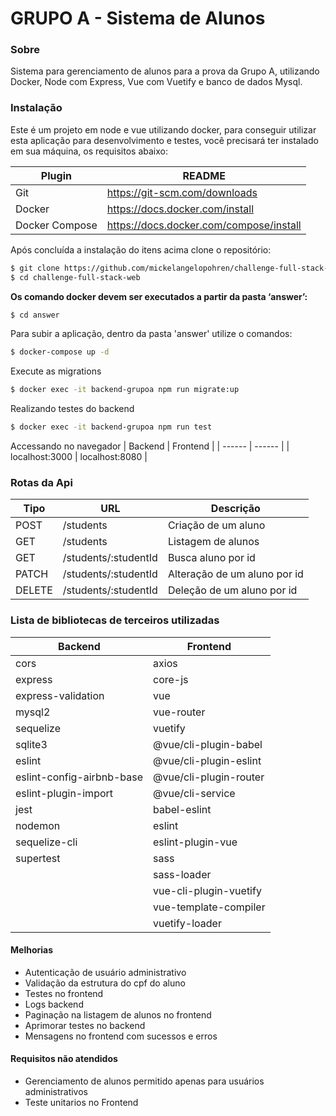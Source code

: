 # GRUPO A - Sistema de Alunos

### Sobre
Sistema para gerenciamento de alunos para a prova da Grupo A, utilizando Docker, Node com Express, Vue com Vuetify e banco de dados Mysql.

### Instalação
Este é um projeto em node e vue utilizando docker, para conseguir utilizar esta aplicação para desenvolvimento e testes, você precisará ter instalado em sua máquina, os requisitos abaixo:

| Plugin | README |
| ------ | ------ |
| Git | https://git-scm.com/downloads |
| Docker | https://docs.docker.com/install |
| Docker Compose | https://docs.docker.com/compose/install |

Após concluída a instalação do itens acima clone o repositório:
```sh
$ git clone https://github.com/mickelangelopohren/challenge-full-stack-web
$ cd challenge-full-stack-web
```
**Os comando docker devem ser executados a partir da pasta ‘answer’:**
```sh
$ cd answer
```
Para subir a aplicação, dentro da pasta 'answer' utilize o comandos:
```sh
$ docker-compose up -d 
```
Execute as migrations
```sh
$ docker exec -it backend-grupoa npm run migrate:up
```
Realizando testes do backend
```sh
$ docker exec -it backend-grupoa npm run test
```
Accessando no navegador
| Backend | Frontend |
| ------ | ------ |
| localhost:3000 | localhost:8080 |

### Rotas da Api
| Tipo | URL | Descrição |
| ------ | ------ |------ |
| POST | /students | Criação de um aluno |
| GET | /students | Listagem de alunos |
| GET | /students/:studentId | Busca aluno por id |
| PATCH | /students/:studentId | Alteração de um aluno por id |
| DELETE | /students/:studentId | Deleção de um aluno por id |

###  Lista de bibliotecas de terceiros utilizadas
| Backend | Frontend |
| ------ | ------ |
| cors | axios |
| express | core-js |
| express-validation | vue |
| mysql2 | vue-router |
| sequelize | vuetify |
| sqlite3 | @vue/cli-plugin-babel |
| eslint | @vue/cli-plugin-eslint |
| eslint-config-airbnb-base | @vue/cli-plugin-router |
| eslint-plugin-import | @vue/cli-service |
| jest | babel-eslint |
| nodemon | eslint |
| sequelize-cli | eslint-plugin-vue |
| supertest | sass |
| | sass-loader |
| | vue-cli-plugin-vuetify |
| | vue-template-compiler |
| | vuetify-loader |


#### Melhorias
- Autenticação de usuário administrativo
- Validação da estrutura do cpf do aluno
- Testes no frontend
- Logs backend
- Paginação na listagem de alunos no frontend
- Aprimorar testes no backend
- Mensagens no frontend com sucessos e erros

#### Requisitos não atendidos
- Gerenciamento de alunos permitido apenas para usuários administrativos
- Teste unitarios no Frontend
